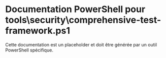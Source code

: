 # Documentation PowerShell pour tools\security\comprehensive-test-framework.ps1

Cette documentation est un placeholder et doit être générée par un outil PowerShell spécifique.

